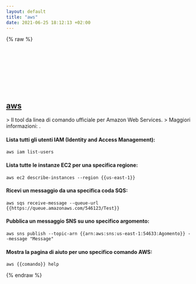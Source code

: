 ```yaml
---
layout: default
title: "aws"
date: 2021-06-25 18:12:13 +02:00
---
```

{% raw %}
<h2 id="aws">
  <a href="/it/common/aws.html">aws</a> <a href="#aws"><svg class="icon">
    <use href="/assets/images/unicode_sprite.svg#link" />
  </svg></a>
</h2>
> Il tool da linea di comando ufficiale per Amazon Web Services.
> Maggiori informazioni: <https://aws.amazon.com/cli>.

#### Lista tutti gli utenti IAM (Identity and Access Management):
```shell
aws iam list-users
```
#### Lista tutte le instanze EC2 per una specifica regione:
```shell
aws ec2 describe-instances --region {{us-east-1}}
```
#### Ricevi un messaggio da una specifica coda SQS:
```shell
aws sqs receive-message --queue-url {{https://queue.amazonaws.com/546123/Test}}
```
#### Pubblica un messaggio SNS su uno specifico argomento:
```shell
aws sns publish --topic-arn {{arn:aws:sns:us-east-1:54633:Agomento}} --message "Message"
```
#### Mostra la pagina di aiuto per uno specifico comando AWS:
```shell
aws {{comando}} help
```
{% endraw %}